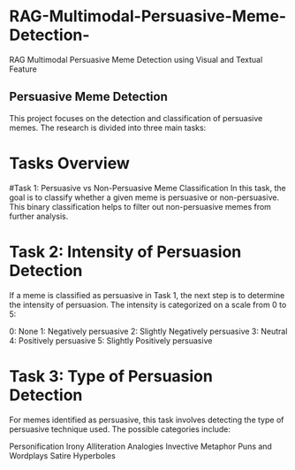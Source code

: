 # RAG-Multimodal-Persuasive-Meme-Detection-
RAG Multimodal Persuasive Meme Detection using Visual and Textual Feature

## Persuasive Meme Detection
This project focuses on the detection and classification of persuasive memes. The research is divided into three main tasks:

# Tasks Overview

#Task 1: Persuasive vs Non-Persuasive Meme Classification
In this task, the goal is to classify whether a given meme is persuasive or non-persuasive. This binary classification helps to filter out non-persuasive memes from further analysis.

# Task 2: Intensity of Persuasion Detection
If a meme is classified as persuasive in Task 1, the next step is to determine the intensity of persuasion. The intensity is categorized on a scale from 0 to 5:

0: None
1: Negatively persuasive
2: Slightly Negatively persuasive
3: Neutral
4: Positively persuasive
5: Slightly Positively persuasive

# Task 3: Type of Persuasion Detection
For memes identified as persuasive, this task involves detecting the type of persuasive technique used. The possible categories include:

Personification
Irony
Alliteration
Analogies
Invective
Metaphor
Puns and Wordplays
Satire
Hyperboles
